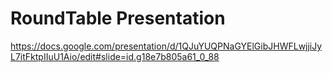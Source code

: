# RoundTable Presentation
https://docs.google.com/presentation/d/1QJuYUQPNaGYElGibJHWFLwjjiJyL7itFktpIIuU1Aio/edit#slide=id.g18e7b805a61_0_88
